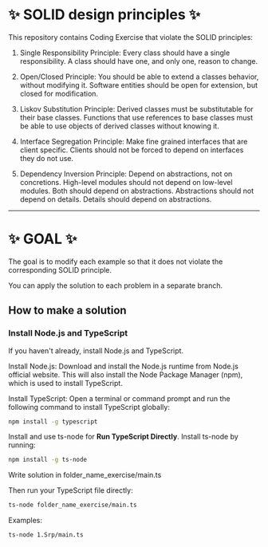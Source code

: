 # ✨ SOLID design principles ✨

This repository contains Coding Exercise that violate the SOLID principles:

1. Single Responsibility Principle: Every class should have a single responsibility. A class should have one, and only one, reason to change.

2. Open/Closed Principle: You should be able to extend a classes behavior, without modifying it. Software entities should be open for extension, but closed for modification.

3. Liskov Substitution Principle: Derived classes must be substitutable for their base classes. Functions that use references to base classes must be able to use objects of derived classes without knowing it.

4. Interface Segregation Principle: Make fine grained interfaces that are client specific. Clients should not be forced to depend on interfaces they do not use.

5. Dependency Inversion Principle: Depend on abstractions, not on concretions. High-level modules should not depend on low-level modules. Both should depend on abstractions. Abstractions should not depend on details. Details should depend on abstractions.

---
# ✨ GOAL ✨

The goal is to modify each example so that it does not violate the corresponding SOLID principle.

You can apply the solution to each problem in a separate branch.

## How to make a solution

### Install Node.js and TypeScript

If you haven't already, install Node.js and TypeScript.

Install Node.js: Download and install the Node.js runtime from Node.js official website. This will also install the Node Package Manager (npm), which is used to install TypeScript.

Install TypeScript: Open a terminal or command prompt and run the following command to install TypeScript globally:

```bash
npm install -g typescript
```
Install and use ts-node for **Run TypeScript Directly**. Install ts-node by running:

```bash
npm install -g ts-node
```
Write solution in folder_name_exercise/main.ts

Then run your TypeScript file directly:

```bash
ts-node folder_name_exercise/main.ts
```
Examples:

```bash
ts-node 1.Srp/main.ts
```